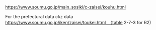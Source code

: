 https://www.soumu.go.jp/main_sosiki/c-zaisei/kouhu.html

For the prefectural data ckz data https://www.soumu.go.jp/iken/zaisei/toukei.html　（table 2-7-3 for R2)